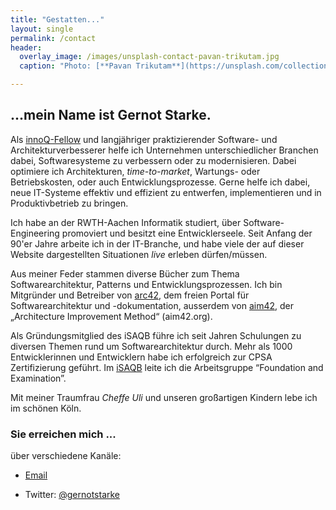 ```yaml
---
title: "Gestatten..."
layout: single
permalink: /contact
header:
  overlay_image: /images/unsplash-contact-pavan-trikutam.jpg
  caption: "Photo: [**Pavan Trikutam**](https://unsplash.com/collections/389099/contact?photo=71CjSSB83Wo)"

---
```


## ...mein Name ist Gernot Starke.

Als [innoQ-Fellow](https://innoq.com) und langjähriger praktizierender Software- und Architekturverbesserer helfe ich Unternehmen unterschiedlicher Branchen dabei,  Softwaresysteme zu verbessern oder zu modernisieren. Dabei optimiere ich
Architekturen, _time-to-market_, Wartungs- oder Betriebskosten, oder auch
Entwicklungsprozesse. Gerne helfe ich dabei, neue IT-Systeme effektiv und effizient
zu entwerfen, implementieren und in Produktivbetrieb zu bringen.

Ich habe an der RWTH-Aachen Informatik studiert, über Software-Engineering promoviert und besitzt eine Entwicklerseele. Seit Anfang der 90'er Jahre arbeite ich in der IT-Branche,
und habe viele der auf dieser Website dargestellten Situationen _live_ erleben dürfen/müssen.

Aus meiner Feder stammen diverse Bücher zum Thema Softwarearchitektur, Patterns und Entwicklungsprozessen. Ich bin Mitgründer und Betreiber von [arc42](http://arc42.de), dem freien Portal für Softwarearchitektur und -dokumentation,
ausserdem von [aim42](http://aim42.org), der „Architecture Improvement Method“ (aim42.org).

Als Gründungsmitglied des iSAQB führe ich seit Jahren Schulungen zu diversen
Themen rund um Softwarearchitektur durch. Mehr als 1000 Entwicklerinnen und Entwicklern habe ich erfolgreich zur CPSA Zertifizierung geführt. Im [iSAQB](http://iSAQB.org) leite ich die Arbeitsgruppe  “Foundation and Examination”.

Mit meiner Traumfrau _Cheffe Uli_ und unseren großartigen Kindern lebe
ich im schönen Köln.

### Sie erreichen mich ...

über verschiedene Kanäle:

* <a href="xmxaxixlxtxo:gxsx@gxexrxnxoxtxsxtxaxrxkxex.xdxe" onmouseover="this.href=this.href.replace(/x/g,'');"><i class="fa fa-fw fa-envelope"></i>Email</a>

* Twitter: [<i class="fa fa-fw fa-twitter"></i>@gernotstarke](https://twitter.com/gernotstarke)
